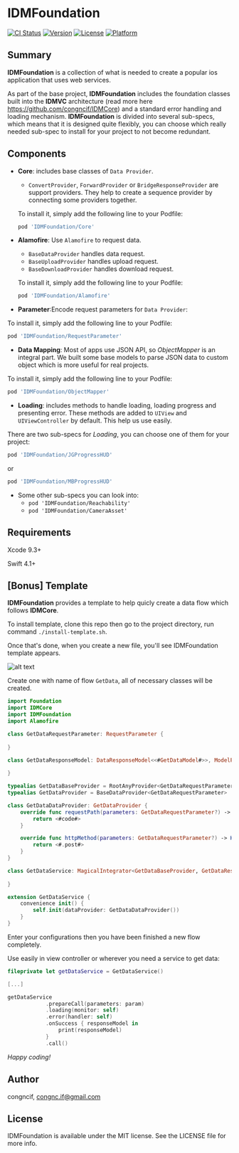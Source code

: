 # IDMFoundation

[![CI Status](http://img.shields.io/travis/congncif/IDMFoundation.svg?style=flat)](https://travis-ci.org/congncif/IDMFoundation)
[![Version](https://img.shields.io/cocoapods/v/IDMFoundation.svg?style=flat)](http://cocoapods.org/pods/IDMFoundation)
[![License](https://img.shields.io/cocoapods/l/IDMFoundation.svg?style=flat)](http://cocoapods.org/pods/IDMFoundation)
[![Platform](https://img.shields.io/cocoapods/p/IDMFoundation.svg?style=flat)](http://cocoapods.org/pods/IDMFoundation)

## Summary

**IDMFoundation** is a collection of what is needed to create a popular ios application that uses web services.

As part of the base project, **IDMFoundation** includes the foundation classes built into the **IDMVC** architecture (read more here https://github.com/congncif/IDMCore) and a standard error handling and loading mechanism. **IDMFoundation** is divided into several sub-specs, which means that it is designed quite flexibly, you can choose which really needed sub-spec to install for your project to not become redundant.

## Components

- **Core**: includes base classes of `Data Provider`.
  + `ConvertProvider`, `ForwardProvider` or `BridgeResponseProvider` are support providers. They help to create a sequence provider by connecting some providers together.
  
  To install it, simply add the following line to your Podfile: 
  ```ruby
  pod 'IDMFoundation/Core'
  ```
- **Alamofire**: Use `Alamofire` to request data.
  + `BaseDataProvider` handles data request.
  + `BaseUploadProvider` handles upload request.
  + `BaseDownloadProvider` handles download request.
  
  To install it, simply add the following line to your Podfile: 
  ```ruby
  pod 'IDMFoundation/Alamofire'
  ```
  
- **Parameter**:Encode request parameters for `Data Provider`:

To install it, simply add the following line to your Podfile: 
  ```ruby
  pod 'IDMFoundation/RequestParameter'
  ```
  
- **Data Mapping**: Most of apps use JSON API, so *ObjectMapper* is an integral part. We built some base models to parse JSON data to custom object which is more useful for real projects.

 To install it, simply add the following line to your Podfile: 
  ```ruby
  pod 'IDMFoundation/ObjectMapper'
  ```
  
- **Loading**: includes methods to handle loading, loading progress and presenting error. These methods are added to `UIView` and `UIViewController` by default. This help us use easily.

There are two sub-specs for *Loading*, you can choose one of them for your project:
```ruby
pod 'IDMFoundation/JGProgressHUD'
```

or

```ruby
pod 'IDMFoundation/MBProgressHUD'
```
- Some other sub-specs you can look into:
  + ```pod 'IDMFoundation/Reachability'```
  + ```pod 'IDMFoundation/CameraAsset'```
  

## Requirements

Xcode 9.3+

Swift 4.1+

## [Bonus] Template

**IDMFoundation** provides a template to help quicly create a data flow which follows **IDMCore**.

To install template, clone this repo then go to the project directory, run command `./install-template.sh`.

Once that's done, when you create a new file, you'll see IDMFoundation template appears.

![alt text](https://i.imgur.com/6b7euWy.png "IDM Template")

Create one with name of flow `GetData`, all of necessary classes will be created.

```swift
import Foundation
import IDMCore
import IDMFoundation
import Alamofire

class GetDataRequestParameter: RequestParameter {
    
}

class GetDataResponseModel: DataResponseModel<<#GetDataModel#>>, ModelProtocol {
    
}

typealias GetDataBaseProvider = RootAnyProvider<GetDataRequestParameter>
typealias GetDataProvider = BaseDataProvider<GetDataRequestParameter>

class GetDataDataProvider: GetDataProvider {
    override func requestPath(parameters: GetDataRequestParameter?) -> String {
        return <#code#>
    }

    override func httpMethod(parameters: GetDataRequestParameter?) -> HTTPMethod {
        return <#.post#>
    }
}

class GetDataService: MagicalIntegrator<GetDataBaseProvider, GetDataResponseModel> {
    
}

extension GetDataService {
	convenience init() {
        self.init(dataProvider: GetDataDataProvider())
    }
}
```

Enter your configurations then you have been finished a new flow completely.

Use easily in view controller or wherever you need a service to get data:

```swift
fileprivate let getDataService = GetDataService()

[...]

getDataService
            .prepareCall(parameters: param)
            .loading(monitor: self)
            .error(handler: self)
            .onSuccess { responseModel in
                print(responseModel)
            }
            .call()

```

*Happy coding!*

## Author

congncif, congnc.if@gmail.com

## License

IDMFoundation is available under the MIT license. See the LICENSE file for more info.
